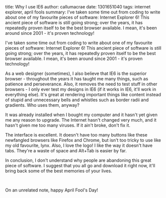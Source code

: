 <info>
title: Why I use IE6
author: callumacrae
date: 1301651040
tags: internet explorer, april fools
summary: I've taken some time out from coding to write about one of my favourite pieces of software: Internet Explorer 6! This ancient piece of software is still going strong; over the years, it has repeatedly proven itself to be the best browser available. I mean, it's been around since 2001 - it's proven technology!
</info>

I've taken some time out from coding to write about one of my favourite pieces of software: Internet Explorer 6! This ancient piece of software is still going strong; over the years, it has repeatedly proven itself to be the best browser available. I mean, it's been around since 2001 - it's proven technology!

As a web designer (sometimes), I also believe that IE6 is the superior browser - throughout the years it has taught me many things, such as patience and perseverance. Also, it removes the need to test stuff in other browsers - I only ever test my designs in IE6 (if it works in IE6, it'll work in everything else). It's great at rendering important things like content instead of stupid and unnecessary bells and whistles such as border radii and gradients. Who uses them, anyway?

It was already installed when I bought my computer and it hasn't yet given me any reason to upgrade. The Internet hasn't changed very much, and it hasn't given me too many viruses. If it ain't broke, don't fix it.

The interface is excellent. It doesn't have too many buttons like these newfangled browsers like Firefox and Chrome, but isn't too tricky to use like my old favourite, lynx. Also, I love the logo! I like the way it doesn't have tabs. They're a waste of space and Alt+Tab is easier by far.

In conclusion, I don't understand why people are abandoning this great piece of software. I suggest that you all go and download it right now, it'll bring back some of the best memories of your lives.

<p>&nbsp;</p>

On an unrelated note, happy April Fool's Day!